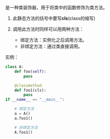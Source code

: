 是一种类装饰器，用于将类中的函数修饰为类方法。
1. 此静态方法的括号中要写**cls**(class的缩写)
2. 调用此方法时同样可以用两种方法：

    - 绑定方法：实例化之后调用方法。
    - 非绑定方法：通过类直接调用。

实例：
```python
class A:
    def foo(self):
        pass

    @classmethod
    def foo1(cls):
        pass
if __name__ == "__main__":

    # 绑定方法
    a = A()
    a.foo1()

    # 非绑定方法
    A.foo1()
```
